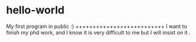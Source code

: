 # hello-world
My first program in public :) 
++++++++++++++++++++++++++
I want to finish my phd work, and I know it is very difficult to me but I will insist on it .
